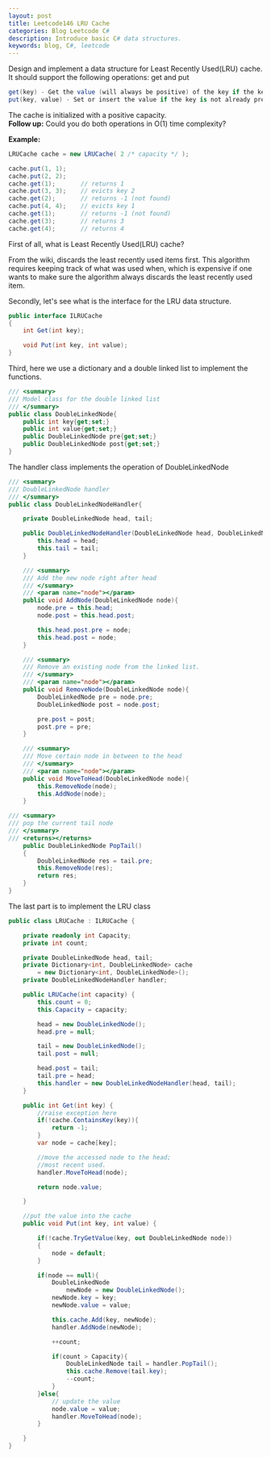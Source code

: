 ```yaml
---
layout: post
title: Leetcode146 LRU Cache 
categories: Blog Leetcode C#
description: Introduce basic C# data structures. 
keywords: blog, C#, leetcode
---
```


Design and implement a data structure for Least Recently Used(LRU) cache.  
It should support the following operations: get and put  

``` C#
get(key) - Get the value (will always be positive) of the key if the key exists in the cache, otherwise return -1.
put(key, value) - Set or insert the value if the key is not already present. When the cache reached its capacity, it should invalidate the least recently used item before inserting a new item.
```

The cache is initialized with a positive capacity.  
**Follow up:**
Could you do both operations in O(1) time complexity?  

**Example:**  
``` C#
LRUCache cache = new LRUCache( 2 /* capacity */ );

cache.put(1, 1);
cache.put(2, 2);
cache.get(1);       // returns 1
cache.put(3, 3);    // evicts key 2
cache.get(2);       // returns -1 (not found)
cache.put(4, 4);    // evicts key 1
cache.get(1);       // returns -1 (not found)
cache.get(3);       // returns 3
cache.get(4);       // returns 4
```

First of all, what is Least Recently Used(LRU) cache?

From the wiki, discards the least recently used items first. This algorithm requires keeping track of what was used when, which is expensive if one wants to make sure the algorithm always discards the least recently used item.

Secondly, let's see what is the interface for the LRU data structure.

```C#
public interface ILRUCache
{
    int Get(int key);

    void Put(int key, int value);
}
```

Third, here we use a dictionary and a double linked list to implement the functions.

``` C#
/// <summary>
/// Model class for the double linked list
/// </summary>
public class DoubleLinkedNode{
    public int key{get;set;}
    public int value{get;set;}
    public DoubleLinkedNode pre{get;set;}
    public DoubleLinkedNode post{get;set;}
}
```

The handler class implements the operation of DoubleLinkedNode

```C#
/// <summary>
/// DoubleLinkedNode handler
/// </summary>
public class DoubleLinkedNodeHandler{

    private DoubleLinkedNode head, tail;

    public DoubleLinkedNodeHandler(DoubleLinkedNode head, DoubleLinkedNode tail){
        this.head = head;
        this.tail = tail;
    }

    /// <summary>
    /// Add the new node right after head
    /// </summary>
    /// <param name="node"></param>
    public void AddNode(DoubleLinkedNode node){
        node.pre = this.head;
        node.post = this.head.post;

        this.head.post.pre = node;
        this.head.post = node;
    }

    /// <summary>
    /// Remove an existing node from the linked list.
    /// </summary>
    /// <param name="node"></param>  
    public void RemoveNode(DoubleLinkedNode node){
        DoubleLinkedNode pre = node.pre;
        DoubleLinkedNode post = node.post;

        pre.post = post;
        post.pre = pre;
    }

    /// <summary>
    /// Move certain node in between to the head
    /// </summary>
    /// <param name="node"></param>
    public void MoveToHead(DoubleLinkedNode node){
        this.RemoveNode(node);
        this.AddNode(node);
    }

/// <summary>
/// pop the current tail node
/// </summary>
/// <returns></returns>
    public DoubleLinkedNode PopTail()
    {
        DoubleLinkedNode res = tail.pre;
        this.RemoveNode(res);
        return res;
    }
}
```

The last part is to implement the LRU class

```C#
public class LRUCache : ILRUCache {

    private readonly int Capacity;
    private int count;

    private DoubleLinkedNode head, tail;
    private Dictionary<int, DoubleLinkedNode> cache
        = new Dictionary<int, DoubleLinkedNode>();
    private DoubleLinkedNodeHandler handler;

    public LRUCache(int capacity) {
        this.count = 0;
        this.Capacity = capacity;

        head = new DoubleLinkedNode();
        head.pre = null;

        tail = new DoubleLinkedNode();
        tail.post = null;

        head.post = tail;
        tail.pre = head;
        this.handler = new DoubleLinkedNodeHandler(head, tail);
    }

    public int Get(int key) {
        //raise exception here
        if(!cache.ContainsKey(key)){
            return -1;
        }
        var node = cache[key];

        //move the accessed node to the head;
        //most recent used.
        handler.MoveToHead(node);

        return node.value;

    }

    //put the value into the cache
    public void Put(int key, int value) {

        if(!cache.TryGetValue(key, out DoubleLinkedNode node))
        {
            node = default;
        }

        if(node == null){
            DoubleLinkedNode
                newNode = new DoubleLinkedNode();
            newNode.key = key;
            newNode.value = value;

            this.cache.Add(key, newNode);
            handler.AddNode(newNode);

            ++count;

            if(count > Capacity){
                DoubleLinkedNode tail = handler.PopTail();
                this.cache.Remove(tail.key);
                --count;
            }
        }else{
            // update the value
            node.value = value;
            handler.MoveToHead(node);
        }

    }
}

```
